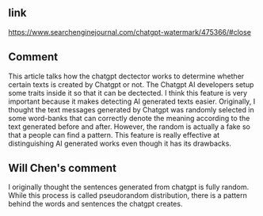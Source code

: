 ## link 
https://www.searchenginejournal.com/chatgpt-watermark/475366/#close

## Comment
This article talks how the chatgpt dectector works to determine whether certain texts is created by Chatgpt or not. The Chatgpt AI developers setup some traits inside it so that it can be dectected. I think this feature is very important because it makes detecting AI generated texts easier. Originally, I thought the text messages generated by Chatgpt was randomly selected in some word-banks that can correctly denote the meaning according to the text generated before and after. However, the random is actually a fake so that a people can find a pattern. This feature is really effective at distinguishing AI generated works even though it has its drawbacks. 


## Will Chen's comment
I originally thought the sentences generated from chatgpt is fully random. While this process is called pseudorandom distribution, there is a pattern behind the words and sentences the chatgpt creates.